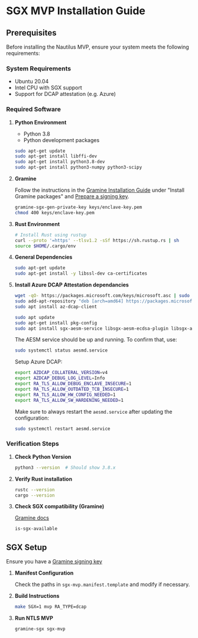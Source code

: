 # **SGX MVP Installation Guide**

## Prerequisites

Before installing the Nautilus MVP, ensure your system meets the following requirements:

### System Requirements

* Ubuntu 20.04
* Intel CPU with SGX support
* Support for DCAP attestation (e.g. Azure)

### Required Software

1. **Python Environment**
    - Python 3.8
    - Python development packages

    ```sh
    sudo apt-get update
    sudo apt-get install libffi-dev
    sudo apt-get install python3.8-dev
    sudo apt-get install python3-numpy python3-scipy
    ```

2. **Gramine**

    Follow the instructions in the [Gramine Installation Guide](https://gramine.readthedocs.io/en/stable/installation.html#install-gramine-packages-1) under "Install Gramine packages" and [Prepare a signing key](https://gramine.readthedocs.io/en/stable/quickstart.html#prepare-a-signing-key).

    ```sh
    gramine-sgx-gen-private-key keys/enclave-key.pem
    chmod 400 keys/enclave-key.pem
    ```

3. **Rust Environment**

    ```sh
    # Install Rust using rustup
    curl --proto '=https' --tlsv1.2 -sSf https://sh.rustup.rs | sh
    source $HOME/.cargo/env
    ```

4. **General Dependencies**

    ```sh
    sudo apt-get update
    sudo apt-get install -y libssl-dev ca-certificates
    ```

5. **Install Azure DCAP Attestation dependancies**

    ```sh
    wget -qO- https://packages.microsoft.com/keys/microsoft.asc | sudo apt-key add
    sudo add-apt-repository "deb [arch=amd64] https://packages.microsoft.com/ubuntu/`lsb_release -rs`/prod `lsb_release -cs` main"
    sudo apt install az-dcap-client

    sudo apt update
    sudo apt-get install pkg-config
    sudo apt install sgx-aesm-service libsgx-aesm-ecdsa-plugin libsgx-aesm-quote-ex-plugin
    ```

    The AESM service should be up and running. To confirm that, use:

    ```sh
    sudo systemctl status aesmd.service
    ```

    Setup Azure DCAP:

    ```sh
    export AZDCAP_COLLATERAL_VERSION=v4
    export AZDCAP_DEBUG_LOG_LEVEL=Info
    export RA_TLS_ALLOW_DEBUG_ENCLAVE_INSECURE=1
    export RA_TLS_ALLOW_OUTDATED_TCB_INSECURE=1
    export RA_TLS_ALLOW_HW_CONFIG_NEEDED=1
    export RA_TLS_ALLOW_SW_HARDENING_NEEDED=1
    ```

    Make sure to always restart the `aesmd.service` after updating the configuration:

    ```sh
    sudo systemctl restart aesmd.service
    ```

### Verification Steps

1. **Check Python Version**

    ```sh
    python3 --version  # Should show 3.8.x
    ```

2. **Verify Rust installation**

    ```sh
    rustc --version
    cargo --version
    ```

3. **Check SGX compatibility (Gramine)**

    [Gramine docs](https://gramine.readthedocs.io/en/stable/manpages/is-sgx-available.html#cmdoption-is-sgx-available-quiet)

    ```sh
    is-sgx-available
    ```

## SGX Setup

Ensure you have a [Gramine signing key](https://gramine.readthedocs.io/en/stable/quickstart.html#prepare-a-signing-key)

1. **Manifest Configuration**

    Check the paths in `sgx-mvp.manifest.template` and modify if necessary.

2. **Build Instructions**

    ```sh
    make SGX=1 mvp RA_TYPE=dcap
    ```

3. **Run NTLS MVP**

    ```sh
    gramine-sgx sgx-mvp
    ```